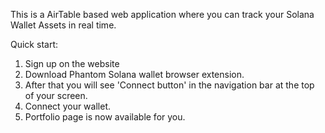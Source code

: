 This is a AirTable based web application where you can track your Solana Wallet Assets in real time. 

Quick start:
1. Sign up on the website
2. Download Phantom Solana wallet browser extension.
3. After that you will see 'Connect button' in the navigation bar at the top of your screen.
4. Connect your wallet.
5. Portfolio page is now available for you.